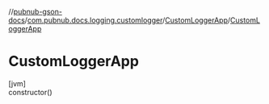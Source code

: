 //[pubnub-gson-docs](../../../index.md)/[com.pubnub.docs.logging.customlogger](../index.md)/[CustomLoggerApp](index.md)/[CustomLoggerApp](-custom-logger-app.md)

# CustomLoggerApp

[jvm]\
constructor()
